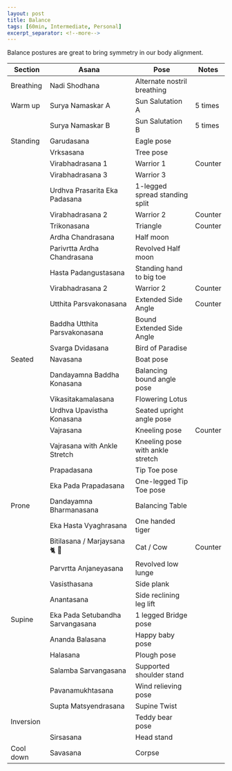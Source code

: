 ```yaml
---
layout: post
title: Balance
tags: [60min, Intermediate, Personal]
excerpt_separator: <!--more-->
---
```


Balance postures are great to bring symmetry in our body alignment.
<!--more-->

| Section | Asana | Pose | Notes |
| ------ | ------ | ------ | ------ |
| Breathing | Nadi Shodhana | Alternate nostril breathing
| Warm up | Surya Namaskar A | Sun Salutation A | 5 times |
| | Surya Namaskar B | Sun Salutation B | 5 times |
| Standing | Garudasana | Eagle pose
| | Vrksasana | Tree pose
| | Virabhadrasana 1 | Warrior 1 | Counter
| | Virabhadrasana 3 | Warrior 3
| | Urdhva Prasarita Eka Padasana | 1-legged spread standing split
| | Virabhadrasana 2 | Warrior 2 | Counter
| | Trikonasana | Triangle | Counter
| | Ardha Chandrasana | Half moon
| | Parivrtta Ardha Chandrasana | Revolved Half moon
| | Hasta Padangustasana | Standing hand to big toe
| | Virabhadrasana 2 | Warrior 2 | Counter
| | Utthita Parsvakonasana | Extended Side Angle | Counter
| | Baddha Utthita Parsvakonasana | Bound Extended Side Angle
| | Svarga Dvidasana | Bird of Paradise
| Seated | Navasana | Boat pose
| | Dandayamna Baddha Konasana | Balancing bound angle pose
| | Vikasitakamalasana | Flowering Lotus
| | Urdhva Upavistha Konasana | Seated upright angle pose
| | Vajrasana | Kneeling pose | Counter
| | Vajrasana with Ankle Stretch | Kneeling pose with ankle stretch 
| | Prapadasana | Tip Toe pose
| | Eka Pada Prapadasana | One-legged Tip Toe pose
| Prone | Dandayamna Bharmanasana | Balancing Table
| | Eka Hasta Vyaghrasana | One handed tiger
| | Bitilasana / Marjaysana 🐈 🐄 | Cat / Cow | Counter
| | Parvrtta Anjaneyasana | Revolved low lunge
| | Vasisthasana | Side plank
| | Anantasana | Side reclining leg lift
| Supine | Eka Pada Setubandha Sarvangasana | 1 legged Bridge pose
| | Ananda Balasana | Happy baby pose
| | Halasana | Plough pose
| | Salamba Sarvangasana | Supported shoulder stand
| | Pavanamukhtasana | Wind relieving pose
| | Supta Matsyendrasana | Supine Twist
| Inversion | | Teddy bear pose
| | Sirsasana | Head stand
| Cool down | Savasana | Corpse
